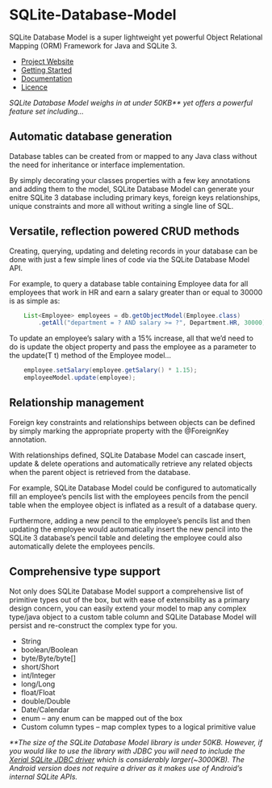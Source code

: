 SQLite-Database-Model
=====================

SQLite Database Model is a super lightweight yet powerful Object Relational Mapping (ORM) Framework for Java and SQLite 3.

 - [Project Website](http://www.neilson.co.za/sqlite-database-model/ "SQLite Database Model Java/SQLite ORM Project")
 - [Getting Started](http://www.neilson.co.za/getting-started-with-sqlite-database-model "Getting Started With SQLite Database Model")
 - [Documentation](http://www.neilson.co.za/javadoc/sqlite-database-model/ "SQLite Database Model Java/SQLite ORM Project Documentation")
 - [Licence](http://www.neilson.co.za/sqlite-database-model/sqlite-database-model-licence/ "SQLite Database Model Licence")

_SQLite Database Model weighs in at under 50KB** yet offers a powerful feature set including…_

## Automatic database generation

Database tables can be created from or mapped to any Java class without the need for inheritance or interface implementation.

By simply decorating your classes properties with a few key annotations and adding them to the model, SQLite Database Model can generate your enitre SQLite 3 database including primary keys, foreign keys relationships, unique constraints and more all without writing a single line of SQL.

## Versatile, reflection powered CRUD methods

Creating, querying, updating and deleting records in your database can be done with just a few simple lines of code via the SQLite Database Model API.

For example, to query a database table containing Employee data for all employees that work in HR and earn a salary greater than or equal to 30000 is as simple as:
```java
    List<Employee> employees = db.getObjectModel(Employee.class)
        .getAll("department = ? AND salary >= ?", Department.HR, 30000);
```
To update an employee’s salary with a 15% increase, all that we’d need to do is update the object property and pass the employee as a parameter to the update(T t) method of the Employee model…
```java
    employee.setSalary(employee.getSalary() * 1.15);
    employeeModel.update(employee);
```

## Relationship management

Foreign key constraints and relationships between objects can be defined by simply marking the appropriate property with the @ForeignKey annotation.

With relationships defined, SQLite Database Model can cascade insert, update & delete operations and automatically retrieve any related objects when the parent object is retrieved from the database.

For example, SQLite Database Model could be configured to automatically fill an employee’s pencils list with the employees pencils from the pencil table when the employee object is inflated as a result of a database query.

Furthermore, adding a new pencil to the employee’s pencils list and then updating the employee would automatically insert the new pencil into the SQLite 3 database’s pencil table and deleting the employee could also automatically delete the employees pencils.

## Comprehensive type support

Not only does SQLite Database Model support a comprehensive list of primitive types out of the box, but with ease of extensibility as a primary design concern, you can easily extend your model to map any complex type/java object to a custom table column and SQLite Database Model will persist and re-construct the complex type for you.

- String
- boolean/Boolean
- byte/Byte/byte[]
- short/Short
- int/Integer
- long/Long
- float/Float
- double/Double
- Date/Calendar
- enum – any enum can be mapped out of the box
- Custom column types – map complex types to a logical primitive value

_**The size of the SQLite Database Model library is under 50KB. However, if you would like to use the library with JDBC you will need to include the [Xerial SQLite JDBC driver](https://bitbucket.org/xerial/sqlite-jdbc "Xerial SQLite JDBC driver") which is considerably larger(~3000KB).
The Android version does not require a driver as it makes use of Android’s internal SQLite APIs._
